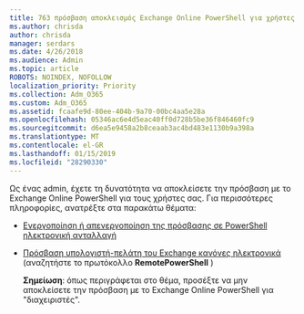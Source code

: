 ```yaml
---
title: 763 πρόσβαση αποκλεισμός Exchange Online PowerShell για χρήστες
ms.author: chrisda
author: chrisda
manager: serdars
ms.date: 4/26/2018
ms.audience: Admin
ms.topic: article
ROBOTS: NOINDEX, NOFOLLOW
localization_priority: Priority
ms.collection: Adm_O365
ms.custom: Adm_O365
ms.assetid: fcaafe9d-80ee-404b-9a70-00bc4aa5e28a
ms.openlocfilehash: 05346ac6e4d5eac40ff0d728b5be36f846460fc9
ms.sourcegitcommit: d6ea5e9458a2b8ceaab3ac4bd483e1130b9a398a
ms.translationtype: MT
ms.contentlocale: el-GR
ms.lasthandoff: 01/15/2019
ms.locfileid: "28290330"
---
```

Ως ένας admin, έχετε τη δυνατότητα να αποκλείσετε την πρόσβαση με το Exchange Online PowerShell για τους χρήστες σας. Για περισσότερες πληροφορίες, ανατρέξτε στα παρακάτω θέματα:
  
- [Ενεργοποίηση ή απενεργοποίηση της πρόσβασης σε PowerShell ηλεκτρονική ανταλλαγή](https://docs.microsoft.com/powershell/exchange/exchange-online/disable-access-to-exchange-online-powershell)
    
- [Πρόσβαση υπολογιστή-πελάτη του Exchange κανόνες ηλεκτρονικά](https://technet.microsoft.com/library/mt842508.aspx) (αναζητήστε το πρωτόκολλο **RemotePowerShell** ) 
    
    **Σημείωση**: όπως περιγράφεται στο θέμα, προσέξτε να μην αποκλείσετε την πρόσβαση με το Exchange Online PowerShell για "διαχειριστές".
    

